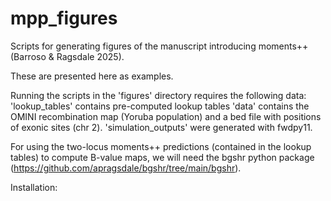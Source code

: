 # mpp_figures
Scripts for generating figures of the manuscript introducing moments++ (Barroso & Ragsdale 2025).

These are presented here as examples.

Running the scripts in the 'figures' directory requires the following data:
'lookup_tables' contains pre-computed lookup tables
'data' contains the OMINI recombination map (Yoruba population) and a bed file with positions of exonic sites (chr 2).
'simulation_outputs' were generated with fwdpy11.

For using the two-locus moments++ predictions (contained in the lookup tables) to compute B-value maps, we will need the bgshr python package (https://github.com/apragsdale/bgshr/tree/main/bgshr).

Installation:

